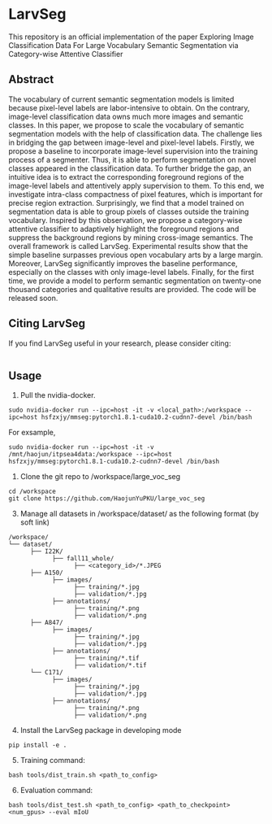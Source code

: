 # LarvSeg

This repository is an official implementation of the paper Exploring Image Classification Data For Large Vocabulary Semantic Segmentation via Category-wise Attentive Classifier

## Abstract

The vocabulary of current semantic segmentation models is limited because pixel-level labels are labor-intensive to obtain. On the contrary, image-level classification data owns much more images and semantic classes. In this paper, we propose to scale the vocabulary of semantic segmentation models with the help of classification data. The challenge lies in bridging the gap between image-level and pixel-level labels. Firstly, we propose a baseline to incorporate image-level supervision into the training process of a segmenter. Thus, it is able to perform segmentation on novel classes appeared in the classification data. To further bridge the gap, an intuitive idea is to extract the corresponding foreground regions of the image-level labels and attentively apply supervision to them. To this end, we investigate intra-class compactness of pixel features, which is important for precise region extraction. Surprisingly, we find that a model trained on segmentation data is able to group pixels of classes outside the training vocabulary. Inspired by this observation, we propose a category-wise attentive classifier to adaptively highlight the foreground regions and suppress the background regions by mining cross-image semantics. The overall framework is called LarvSeg. Experimental results show that the simple baseline surpasses previous open vocabulary arts by a large margin. Moreover, LarvSeg significantly improves the baseline performance, especially on the classes with only image-level labels. Finally, for the first time, we provide a model to perform semantic segmentation on twenty-one thousand categories and qualitative results are provided. The code will be released soon.

## Citing LarvSeg

If you find LarvSeg useful in your research, please consider citing:
```
```

## Usage

1. Pull the nvidia-docker.

```
sudo nvidia-docker run --ipc=host -it -v <local_path>:/workspace --ipc=host hsfzxjy/mmseg:pytorch1.8.1-cuda10.2-cudnn7-devel /bin/bash
```

For exsample,

```
sudo nvidia-docker run --ipc=host -it -v /mnt/haojun/itpsea4data:/workspace --ipc=host hsfzxjy/mmseg:pytorch1.8.1-cuda10.2-cudnn7-devel /bin/bash
```

1. Clone the git repo to /workspace/large_voc_seg

```
cd /workspace
git clone https://github.com/HaojunYuPKU/large_voc_seg
```

3. Manage all datasets in /workspace/dataset/ as the following format (by soft link)

```
/workspace/
└── dataset/
      ├── I22K/
            ├── fall11_whole/
                  ├── <category_id>/*.JPEG
      ├── A150/
            ├── images/
                  ├── training/*.jpg
                  ├── validation/*.jpg
            ├── annotations/
                  ├── training/*.png
                  ├── validation/*.png
      ├── A847/
            ├── images/
                  ├── training/*.jpg
                  ├── validation/*.jpg
            ├── annotations/
                  ├── training/*.tif
                  ├── validation/*.tif
      └── C171/
            ├── images/
                  ├── training/*.jpg
                  ├── validation/*.jpg
            ├── annotations/
                  ├── training/*.png
                  ├── validation/*.png
```

4. Install the LarvSeg package in developing mode

```
pip install -e .
```

5. Training command:

```
bash tools/dist_train.sh <path_to_config>
```

6. Evaluation command:

```
bash tools/dist_test.sh <path_to_config> <path_to_checkpoint> <num_gpus> --eval mIoU
```
